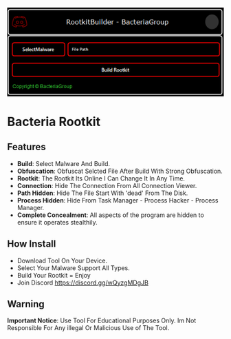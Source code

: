 <p align="center">
  <img src="https://github.com/BacteriaGroup/RootkitBuilder/blob/main/Exmple.png" alt="Image">
</p>

# Bacteria Rootkit
## Features

- **Build**: Select Malware And Build.
- **Obfuscation**: Obfuscat Selcted File After Build With Strong Obfuscation.
- **Rootkit**: The Rootkit Its Online I Can Change It In Any Time.
- **Connection**: Hide The Connection From All Connection Viewer.
- **Path Hidden**: Hide The File Start With 'dead' From The Disk.
- **Process Hidden**: Hide From Task Manager - Process Hacker - Process Manager.
- **Complete Concealment**: All aspects of the program are hidden to ensure it operates stealthily.

## How Install

- Download Tool On Your Device.
- Select Your Malware Support All Types.
- Build Your Rootkit = Enjoy
- Join Discord https://discord.gg/wQyzgMDgJB

## Warning

**Important Notice**: Use Tool For Educational Purposes Only. Im Not Responsible For Any illegal Or Malicious Use of The Tool.
